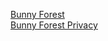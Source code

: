 
[Bunny Forest](https://erytau.itch.io/bunny-forest)  
[Bunny Forest Privacy](games/bunny-forest-privacy.md)
